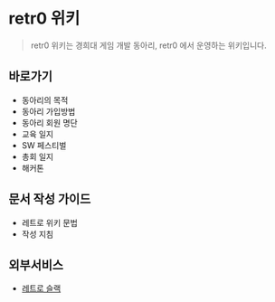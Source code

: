 <!-- TITLE: Home -->
<!-- SUBTITLE: retr0 위키의 프론트 페이지 입니다. -->

# retr0 위키

> retr0 위키는 경희대 게임 개발 동아리, retr0 에서 운영하는 위키입니다.

## 바로가기
* 동아리의 목적
* 동아리 가입방법
* 동아리 회원 명단
* 교육 일지
* SW 페스티벌
* 총회 일지
* 해커톤

## 문서 작성 가이드
* 레트로 위키 문법
* 작성 지침

## 외부서비스
* [레트로 슬랙](https://retr0.slack.com/)